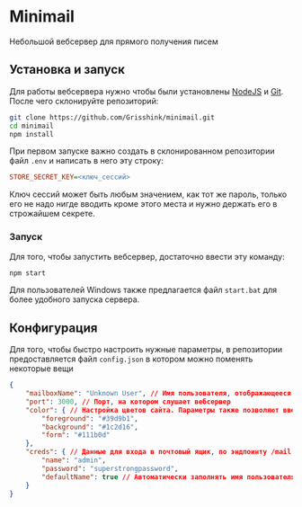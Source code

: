 # Minimail
Небольшой вебсервер для прямого получения писем

## Установка и запуск

Для работы вебсервера нужно чтобы были установлены [NodeJS](https://nodejs.org) и [Git](https://git-scm.com/downloads). После чего склонируйте репозиторий:

```bash
git clone https://github.com/Grisshink/minimail.git
cd minimail
npm install
```

При первом запуске важно создать в склонированном репозитории файл `.env` и написать в него эту строку:

```ini
STORE_SECRET_KEY=<ключ_сессий>
```

Ключ сессий может быть любым значением, как тот же пароль, только его не надо нигде вводить кроме этого места и нужно держать его в строжайшем секрете.

### Запуск

Для того, чтобы запустить вебсервер, достаточно ввести эту команду:

```bash
npm start
```

Для пользователей Windows также предлагается файл `start.bat` для более удобного запуска сервера.

## Конфигурация

Для того, чтобы быстро настроить нужные параметры, в репозитории предоставляется файл `config.json` в котором можно поменять некоторые вещи

```json
{
    "mailboxName": "Unknown User", // Имя пользователя, отображающееся на главной странице. Не имеет связей с логином и несёт лишь косметическое значение
    "port": 3000, // Порт, на котором слушает вебсервер
    "color": { // Настройка цветов сайта. Параметры также позволяют ввести любые возможные форматы css цветов
        "foreground": "#39d9b1",
        "background": "#1c2d16",
        "form": "#111b0d"
    },
    "creds": { // Данные для входа в почтовый ящик, по эндпоинту /mail
        "name": "admin",
        "password": "superstrongpassword",
        "defaultName": true // Автоматически заполнять имя пользователя в окне входа именем пользователя из конфигурации
    }
}
```
